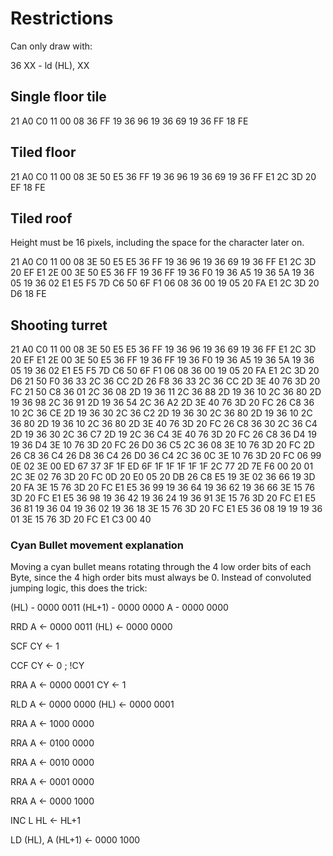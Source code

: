 # Restrictions

Can only draw with:

36 XX - ld (HL), XX

## Single floor tile

21 A0 C0 11 00 08 36 FF 19 36 96 19 36 69 19 36 FF 18 FE

## Tiled floor

21 A0 C0 11 00 08 3E 50 E5 36 FF 19 36 96 19 36 69 19 36 FF E1 2C 3D 20 EF 18 FE

## Tiled roof

Height must be 16 pixels, including the space for the character later on.

21 A0 C0 11 00 08 3E 50 E5 E5 36 FF 19 36 96 19 36 69 19 36 FF E1 2C 3D 20 EF E1 2E 00 3E 50 E5 36 FF 19 36 FF 19 36 F0 19 36 A5 19 36 5A 19 36 05 19 36 02 E1 E5 F5 7D C6 50 6F F1 06 08 36 00 19 05 20 FA E1 2C 3D 20 D6 18 FE

## Shooting turret

21 A0 C0 11 00 08 3E 50 E5 E5 36 FF 19 36 96 19 36 69 19 36 FF E1 2C 3D 20 EF E1 2E 00 3E 50 E5 36 FF 19 36 FF 19 36 F0 19 36 A5 19 36 5A 19 36 05 19 36 02 E1 E5 F5 7D C6 50 6F F1 06 08 36 00 19 05 20 FA E1 2C 3D 20 D6 21 50 F0 36 33 2C 36 CC 2D 26 F8 36 33 2C 36 CC 2D 3E 40 76 3D 20 FC 21 50 C8 36 01 2C 36 08 2D 19 36 11 2C 36 88 2D 19 36 10 2C 36 80 2D 19 36 98 2C 36 91 2D 19 36 54 2C 36 A2 2D 3E 40 76 3D 20 FC 26 C8 36 10 2C 36 CE 2D 19 36 30 2C 36 C2 2D 19 36 30 2C 36 80 2D 19 36 10 2C 36 80 2D 19 36 10 2C 36 80 2D 3E 40 76 3D 20 FC 26 C8 36 30 2C 36 C4 2D 19 36 30 2C 36 C7 2D 19 2C 36 C4 3E 40 76 3D 20 FC 26 C8 36 D4 19 19 36 D4 3E 10 76 3D 20 FC 26 D0 36 C5 2C 36 08 3E 10 76 3D 20 FC 2D 26 C8 36 C4 26 D8 36 C4 26 D0 36 C4 2C 36 0C 3E 10 76 3D 20 FC 06 99 0E 02 3E 00 ED 67 37 3F 1F ED 6F 1F 1F 1F 1F 1F 2C 77 2D 7E F6 00 20 01 2C 3E 02 76 3D 20 FC 0D 20 E0 05 20 DB 26 C8 E5 19 3E 02 36 66 19 3D 20 FA 3E 15 76 3D 20 FC E1 E5 36 99 19 36 64 19 36 62 19 36 66 3E 15 76 3D 20 FC E1 E5 36 98 19 36 42 19 36 24 19 36 91 3E 15 76 3D 20 FC E1 E5 36 81 19 36 04 19 36 02 19 36 18 3E 15 76 3D 20 FC E1 E5 36 08 19 19 19 36 01 3E 15 76 3D 20 FC E1 C3 00 40

### Cyan Bullet movement explanation

Moving a cyan bullet means rotating through the 4 low order bits of each Byte, since the 4 high order bits must always be 0. Instead of convoluted jumping logic, this does the trick:

(HL)    - 0000 0011
(HL+1)  - 0000 0000
A       - 0000 0000

RRD
A       <- 0000 0011
(HL)    <- 0000 0000

SCF
CY      <- 1

CCF
CY      <- 0 ; !CY

RRA
A       <- 0000 0001
CY      <- 1

RLD
A       <- 0000 0000
(HL)    <- 0000 0001

RRA
A       <- 1000 0000

RRA
A       <- 0100 0000

RRA
A       <- 0010 0000

RRA
A       <- 0001 0000

RRA
A       <- 0000 1000

INC L
HL      <- HL+1

LD (HL), A
(HL+1)  <- 0000 1000
